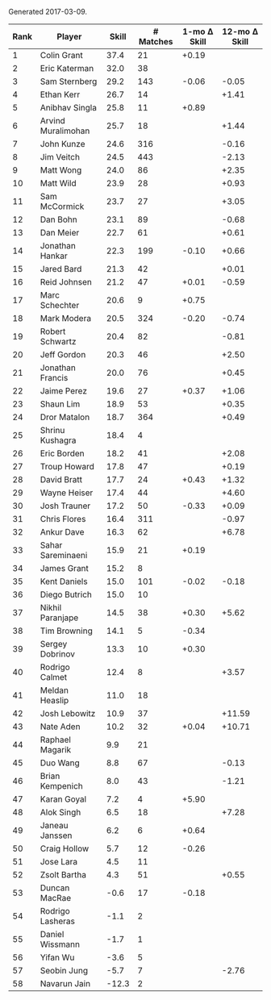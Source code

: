 Generated 2017-03-09.

| Rank | Player             | Skill | # Matches | 1-mo Δ Skill | 12-mo Δ Skill |
|------|--------------------|-------|-----------|--------------|---------------|
|    1 | Colin Grant        |  37.4 |        21 |        +0.19 |               |
|    2 | Eric Katerman      |  32.0 |        38 |              |               |
|    3 | Sam Sternberg      |  29.2 |       143 |        -0.06 |         -0.05 |
|    4 | Ethan Kerr         |  26.7 |        14 |              |         +1.41 |
|    5 | Anibhav Singla     |  25.8 |        11 |        +0.89 |               |
|    6 | Arvind Muralimohan |  25.7 |        18 |              |         +1.44 |
|    7 | John Kunze         |  24.6 |       316 |              |         -0.16 |
|    8 | Jim Veitch         |  24.5 |       443 |              |         -2.13 |
|    9 | Matt Wong          |  24.0 |        86 |              |         +2.35 |
|   10 | Matt Wild          |  23.9 |        28 |              |         +0.93 |
|   11 | Sam McCormick      |  23.7 |        27 |              |         +3.05 |
|   12 | Dan Bohn           |  23.1 |        89 |              |         -0.68 |
|   13 | Dan Meier          |  22.7 |        61 |              |         +0.61 |
|   14 | Jonathan Hankar    |  22.3 |       199 |        -0.10 |         +0.66 |
|   15 | Jared Bard         |  21.3 |        42 |              |         +0.01 |
|   16 | Reid Johnsen       |  21.2 |        47 |        +0.01 |         -0.59 |
|   17 | Marc Schechter     |  20.6 |         9 |        +0.75 |               |
|   18 | Mark Modera        |  20.5 |       324 |        -0.20 |         -0.74 |
|   19 | Robert Schwartz    |  20.4 |        82 |              |         -0.81 |
|   20 | Jeff Gordon        |  20.3 |        46 |              |         +2.50 |
|   21 | Jonathan Francis   |  20.0 |        76 |              |         +0.45 |
|   22 | Jaime Perez        |  19.6 |        27 |        +0.37 |         +1.06 |
|   23 | Shaun Lim          |  18.9 |        53 |              |         +0.35 |
|   24 | Dror Matalon       |  18.7 |       364 |              |         +0.49 |
|   25 | Shrinu Kushagra    |  18.4 |         4 |              |               |
|   26 | Eric Borden        |  18.2 |        41 |              |         +2.08 |
|   27 | Troup Howard       |  17.8 |        47 |              |         +0.19 |
|   28 | David Bratt        |  17.7 |        24 |        +0.43 |         +1.32 |
|   29 | Wayne Heiser       |  17.4 |        44 |              |         +4.60 |
|   30 | Josh Trauner       |  17.2 |        50 |        -0.33 |         +0.09 |
|   31 | Chris Flores       |  16.4 |       311 |              |         -0.97 |
|   32 | Ankur Dave         |  16.3 |        62 |              |         +6.78 |
|   33 | Sahar Sareminaeni  |  15.9 |        21 |        +0.19 |               |
|   34 | James Grant        |  15.2 |         8 |              |               |
|   35 | Kent Daniels       |  15.0 |       101 |        -0.02 |         -0.18 |
|   36 | Diego Butrich      |  15.0 |        10 |              |               |
|   37 | Nikhil Paranjape   |  14.5 |        38 |        +0.30 |         +5.62 |
|   38 | Tim Browning       |  14.1 |         5 |        -0.34 |               |
|   39 | Sergey Dobrinov    |  13.3 |        10 |        +0.30 |               |
|   40 | Rodrigo Calmet     |  12.4 |         8 |              |         +3.57 |
|   41 | Meldan Heaslip     |  11.0 |        18 |              |               |
|   42 | Josh Lebowitz      |  10.9 |        37 |              |        +11.59 |
|   43 | Nate Aden          |  10.2 |        32 |        +0.04 |        +10.71 |
|   44 | Raphael Magarik    |   9.9 |        21 |              |               |
|   45 | Duo Wang           |   8.8 |        67 |              |         -0.13 |
|   46 | Brian Kempenich    |   8.0 |        43 |              |         -1.21 |
|   47 | Karan Goyal        |   7.2 |         4 |        +5.90 |               |
|   48 | Alok Singh         |   6.5 |        18 |              |         +7.28 |
|   49 | Janeau Janssen     |   6.2 |         6 |        +0.64 |               |
|   50 | Craig Hollow       |   5.7 |        12 |        -0.26 |               |
|   51 | Jose Lara          |   4.5 |        11 |              |               |
|   52 | Zsolt Bartha       |   4.3 |        51 |              |         +0.55 |
|   53 | Duncan MacRae      |  -0.6 |        17 |        -0.18 |               |
|   54 | Rodrigo Lasheras   |  -1.1 |         2 |              |               |
|   55 | Daniel Wissmann    |  -1.7 |         1 |              |               |
|   56 | Yifan Wu           |  -3.6 |         5 |              |               |
|   57 | Seobin Jung        |  -5.7 |         7 |              |         -2.76 |
|   58 | Navarun Jain       | -12.3 |         2 |              |               |